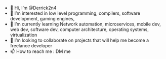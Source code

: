 - 👋 Hi, I’m @Derrick2n4
- 👀 I’m interested in low level programming, compilers, software development, gaming engines, 
- 🌱 I’m currently learning Network automation, microservices, mobile dev, web dev, software dev, computer architecture, operating systems, virtualization
- 💞️ I’m looking to collaborate on projects that will help me become a freelance developer
- 📫 How to reach me : DM me

<!---
Derrick2n4/Derrick2n4 is a ✨ special ✨ repository because its `README.md` (this file) appears on your GitHub profile.
You can click the Preview link to take a look at your changes.
--->
